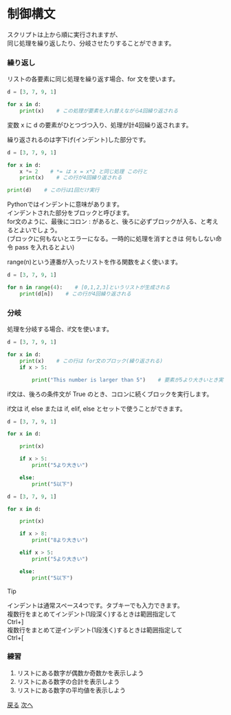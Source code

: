 # 制御構文

<p>スクリプトは上から順に実行されますが、<br />同じ処理を繰り返したり、分岐させたりすることができます。</p>
<h3>繰り返し</h3>
<p>リストの各要素に同じ処理を繰り返す場合、for 文を使います。</p>

```.py
d = [3, 7, 9, 1]

for x in d:
    print(x)    # この処理が要素を入れ替えながら4回繰り返される
```

<p>変数 x に d の要素がひとつづつ入り、処理が計4回繰り返されます。</p>
<p>繰り返されるのは字下げ(インデント)した部分です。</p>

```.py
d = [3, 7, 9, 1]

for x in d:
    x *= 2    # *= は x = x*2 と同じ処理 この行と
    print(x)    # この行が4回繰り返される

print(d)    # この行は1回だけ実行
```

<p>Pythonではインデントに意味があります。<br />インデントされた部分をブロックと呼びます。<br />for文のように、最後にコロン : があると、後ろに必ずブロックが入る、と考えるとよいでしょう。 <br />(ブロックに何もないとエラーになる。一時的に処理を消すときは 何もしない命令 pass を入れるとよい)</p>
<p>range(n)という連番が入ったリストを作る関数をよく使います。</p>

```.py
d = [3, 7, 9, 1]

for n in range(4):    # [0,1,2,3]というリストが生成される
    print(d[n])    # この行が4回繰り返される
```

<h3>分岐</h3>
<p>処理を分岐する場合、if文を使います。</p>

```.py
d = [3, 7, 9, 1]

for x in d:
    print(x)    # この行は for文のブロック(繰り返される)
    if x > 5:

        print("This number is larger than 5")    # 要素が5より大きいとき実行
```

<p>if文は、後ろの条件文が True のとき、コロンに続くブロックを実行します。</p>
<p>if文は if, else または if, elif, else とセットで使うことができます。</p>

```.py
d = [3, 7, 9, 1]

for x in d:

    print(x)

    if x > 5:
        print("5より大きい")

    else:        
        print("5以下")
```

```.py
d = [3, 7, 9, 1]

for x in d:

    print(x)

    if x > 8:
        print("8より大きい")

    elif x > 5:
        print("5より大きい")

    else:        
        print("5以下")
```

> [!TIP]
> インデントは通常スペース4つです。タブキーでも入力できます。<br />複数行をまとめてインデント(1段深く)するときは範囲指定して<br />Ctrl+]<br />複数行をまとめて逆インデント(1段浅く)するときは範囲指定して<br />Ctrl+[</p>


<h3>練習</h3>
<ol>
<li>リストにある数字が偶数か奇数かを表示しよう</li>
<li>リストにある数字の合計を表示しよう</li>
<li>リストにある数字の平均値を表示しよう</li>
</ol>

[戻る](./README.md) [次へ](module.md)
